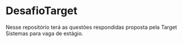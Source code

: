 # DesafioTarget
Nesse repositório terá as questões respondidas proposta pela Target Sistemas para vaga de estágio.
